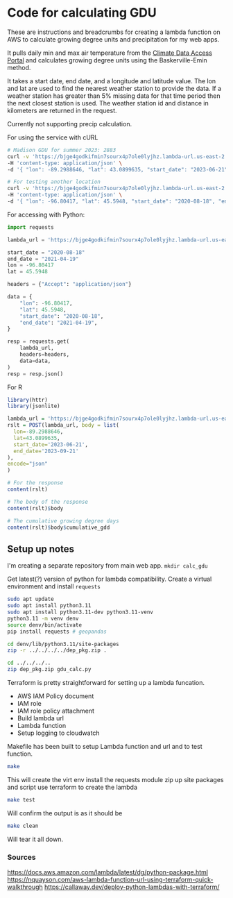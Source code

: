 # Code for calculating GDU 

These are instructions and breadcrumbs for creating a lambda function on AWS to calculate
growing degree units and precipitation for my web apps.

It pulls daily min and max air temperature from the [Climate Data Access Portal](https://mrcc.purdue.edu/data_serv/cli-dap)
and calculates growing degree units using the Baskerville-Emin method.

It takes a start date, end date, and a longitude and latitude value.
The lon and lat are used to find the nearest weather station to provide the data.
If a weather station has greater than 5% missing data for that time period then the next closest station is used.
The weather station id and distance in kilometers are returned in the request.

Currently not supporting precip calculation.


For using the service with cURL
```bash
# Madison GDU for summer 2023: 2883
curl -v 'https://bjge4godkifmin7sourx4p7ole0lyjhz.lambda-url.us-east-2.on.aws/' \
-H 'content-type: application/json' \
-d '{ "lon": -89.2988646, "lat": 43.0899635, "start_date": "2023-06-21", "end_date": "2023-09-21"}'

# For testing another location
curl -v 'https://bjge4godkifmin7sourx4p7ole0lyjhz.lambda-url.us-east-2.on.aws/' \
-H 'content-type: application/json' \
-d '{ "lon": -96.80417, "lat": 45.5948, "start_date": "2020-08-18", "end_date": "2021-04-19"}'
```

For accessing with Python:
```python
import requests

lambda_url = 'https://bjge4godkifmin7sourx4p7ole0lyjhz.lambda-url.us-east-2.on.aws/'

start_date = "2020-08-18"
end_date = "2021-04-19"
lon = -96.80417
lat = 45.5948

headers = {"Accept": "application/json"}

data = {
    "lon": -96.80417,
    "lat": 45.5948,
    "start_date": "2020-08-18",
    "end_date": "2021-04-19",
}

resp = requests.get(
    lambda_url,
    headers=headers,
    data=data,
)
resp = resp.json()
```

For R
```R
library(httr)
library(jsonlite)

lambda_url = 'https://bjge4godkifmin7sourx4p7ole0lyjhz.lambda-url.us-east-2.on.aws/'
rslt = POST(lambda_url, body = list(
  lon=-89.2988646,
  lat=43.0899635,
  start_date='2023-06-21',
  end_date='2023-09-21'
),
encode="json"
)

# For the response
content(rslt)

# The body of the response
content(rslt)$body

# The cumulative growing degree days
content(rslt)$body$cumulative_gdd
```

## Setup up notes

I'm creating a separate repository from main web app.
`mkdir calc_gdu`

Get latest(?) version of python for lambda compatibility.
Create a virtual environment and install `requests`

```bash
sudo apt update
sudo apt install python3.11
sudo apt install python3.11-dev python3.11-venv
python3.11 -m venv denv
source denv/bin/activate
pip install requests # geopandas

cd denv/lib/python3.11/site-packages
zip -r ../../../../dep_pkg.zip .

cd ../../../..
zip dep_pkg.zip gdu_calc.py
```

Terraform is pretty straightforward for setting up a lambda funcation.

 - AWS IAM Policy document
 - IAM role
 - IAM role policy attachment
 - Build lambda url
 - Lambda function
 - Setup logging to cloudwatch


Makefile has been built to setup Lambda function and url and to test function.

```bash
make
```

This will create the virt env
    install the requests module
    zip up site packages and script
    use terraform to create the lambda

```bash
make test
```
Will confirm the output is as it should be

```bash
make clean
```
Will tear it all down.


### Sources

https://docs.aws.amazon.com/lambda/latest/dg/python-package.html
https://nquayson.com/aws-lambda-function-url-using-terraform-quick-walkthrough
https://callaway.dev/deploy-python-lambdas-with-terraform/
